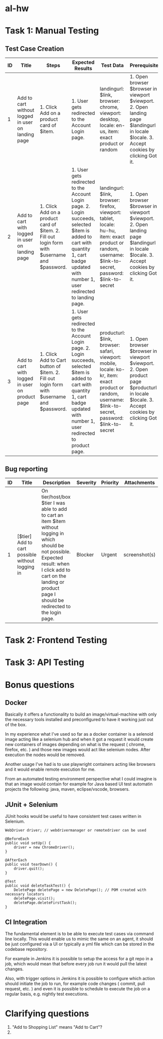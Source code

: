 # al-hw

# Task 1: Manual Testing

## Test Case Creation

|ID| Title | Steps | Expected Results | Test Data  | Prerequisite |
| - | - | - | - | - | - |
| 1 | Add to cart without logged in user on landing page | 1. Click Add on a product card of $item. | 1. User gets redirected to the Account Login page. | landingurl: $link, browser: chrome, viewport: desktop, locale: en-us, item: exact product or random | 1. Open browser $browser in viewport $viewport. 2. Open landing page $landingurl in locale $locale. 3. Accept cookies by clicking Got it.
| 2 | Add to cart with logged in user on landing page |1. Click Add on a product card of $item. 2. Fill out login form with $username and $password. |1. User gets redirected to the Account Login page. 2. Login succeeds, selected $item is added to cart with quantity 1, cart badge updated with number 1, user redirected to landing page. |landingurl: $link, browser: firefox, viewport: tablet, locale: hu-hu, item: exact product or random, username: $link-to-secret, password: $link-to-secret |1. Open browser $browser in viewport $viewport. 2. Open landing page $landingurl in locale $locale. 3. Accept cookies by clicking Got it.
| 3 | Add to cart with logged in user on product page |1. Click Add to Cart button of $item. 2. Fill out login form with $username and $password.|1. User gets redirected to the Account Login page. 2. Login succeeds, selected $item is added to cart with quantity 1, cart badge updated with number 1, user redirected to product page.|producturl: $link, browser: safari, viewport: mobile, locale: ko-kr, item: exact product or random, username: $link-to-secret, password: $link-to-secret |1. Open browser $browser in viewport $viewport. 2. Open product page $producturl in locale $locale. 3. Accept cookies by clicking Got it.

## Bug reporting

|ID| Title | Description | Severity | Priority  | Attachments | 
| - | - | - | - | - | - |
| 1 | [$tier] Add to cart possible without logging in | On tier/host/box $tier I was able to add to cart an item $item without logging in which should be not possible. Expected result: when I click add to cart on the landing or product page I should be redirected to the login page. | Blocker | Urgent | screenshot(s) |

# Task 2: Frontend Testing

# Task 3: API Testing

# Bonus questions

## Docker

Basically it offers a functionality to build an image/virtual-machine with only the necessary tools installed and preconfigured to have it working just out of the box.

In my experience what I've used so far as a docker container is a selenoid image acting like a selenium hub and when it got a request it would create new containers of images depending on what is the request ( chrome, firefox, etc. ) and those new images would act like selenium nodes. After execution the nodes would be removed.

Another usage I've had is to use playwright containers acting like browsers and it would enable remote execution for me.

From an automated testing environment perspective what I could imagine is that an image would contain for example for Java based UI test automatin projects the following: java, maven, eclipse/vscode, browsers.

## JUnit + Selenium

JUnit hooks would be useful to have consistent test cases written in Selenium.

```
WebDriver driver; // webdrivermanager or remotedriver can be used

@BeforeEach
public void setUp() {
    driver = new ChromeDriver();
}

@AfterEach
public void tearDown() {
    driver.quit();
}

@Test
public void deleteTaskTest() {
    DeletePage deletePage = new DeletePage(); // POM created with necessary locators
    deletePage.visit();
    deletePage.deleteFirstTask();
}
```

## CI Integration

The fundamental element is to be able to execute test cases via command line locally. This would enable us to mimic the same on an agent, it should be just configured via a UI or typically a yml file which can be stored in the codebase repository.

For example in Jenkins it is possible to setup the access for a git repo in a job, which would mean that before every job run it would pull the latest changes.

Also, with trigger options in Jenkins it is possible to configure which action should initiate the job to run, for example code changes ( commit, pull request, etc. ) and even it is possible to schedule to execute the job on a regular basis, e.g. nightly test executions.

# Clarifying questions

1. "Add to Shopping List" means "Add to Cart"?
2. 